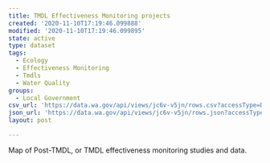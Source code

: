 ```yaml
---
title: TMDL Effectiveness Monitoring projects
created: '2020-11-10T17:19:46.099888'
modified: '2020-11-10T17:19:46.099895'
state: active
type: dataset
tags:
  - Ecology
  - Effectiveness Monitoring
  - Tmdls
  - Water Quality
groups:
  - Local Government
csv_url: 'https://data.wa.gov/api/views/jc6v-v5jn/rows.csv?accessType=DOWNLOAD'
json_url: 'https://data.wa.gov/api/views/jc6v-v5jn/rows.json?accessType=DOWNLOAD'
layout: post

---
```

Map of Post-TMDL, or TMDL effectiveness monitoring studies and data.

